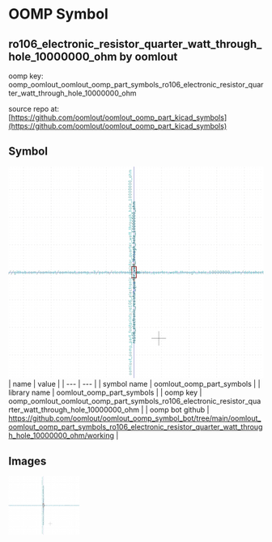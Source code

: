 # OOMP Symbol  
## ro106_electronic_resistor_quarter_watt_through_hole_10000000_ohm  by oomlout  
  
oomp key: oomp_oomlout_oomlout_oomp_part_symbols_ro106_electronic_resistor_quarter_watt_through_hole_10000000_ohm  
  
source repo at: [https://github.com/oomlout/oomlout_oomp_part_kicad_symbols](https://github.com/oomlout/oomlout_oomp_part_kicad_symbols)  
## Symbol  
  
[![working.png](working_600.png)](working.png)  
| name | value | 
| --- | --- | 
| symbol name | oomlout_oomp_part_symbols | 
| library name | oomlout_oomp_part_symbols | 
| oomp key | oomp_oomlout_oomlout_oomp_part_symbols_ro106_electronic_resistor_quarter_watt_through_hole_10000000_ohm | 
| oomp bot github | https://github.com/oomlout/oomlout_oomp_symbol_bot/tree/main/oomlout_oomlout_oomp_part_symbols_ro106_electronic_resistor_quarter_watt_through_hole_10000000_ohm/working | 
## Images  
  
[![working.png](working_140.png)](working.png)  
